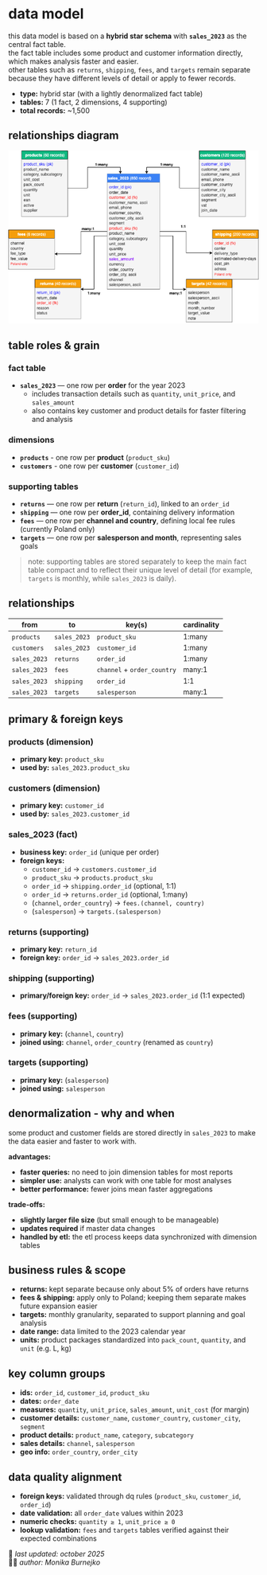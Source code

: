 # data model
this data model is based on a **hybrid star schema** with **`sales_2023`** as the central fact table.  
the fact table includes some product and customer information directly, which makes analysis faster and easier.  
other tables such as `returns`, `shipping`, `fees`, and `targets` remain separate because they have different levels of detail or apply to fewer records.

- **type:** hybrid star (with a lightly denormalized fact table)  
- **tables:** 7 (1 fact, 2 dimensions, 4 supporting)  
- **total records:** ~1,500

## relationships diagram
<p align="center">
  <a href="./data-model-diagram.png">
    <img src="./data-model-diagram.png" width="700"/>
  </a>
</p>

## table roles & grain
### fact table
- **`sales_2023`** — one row per **order** for the year 2023  
  - includes transaction details such as `quantity`, `unit_price`, and `sales_amount`  
  - also contains key customer and product details for faster filtering and analysis  

### dimensions
- **`products`** - one row per **product** (`product_sku`)  
- **`customers`** - one row per **customer** (`customer_id`)  

### supporting tables
- **`returns`** — one row per **return** (`return_id`), linked to an `order_id`  
- **`shipping`** — one row per **order_id**, containing delivery information  
- **`fees`** — one row per **channel and country**, defining local fee rules (currently Poland only)  
- **`targets`** — one row per **salesperson and month**, representing sales goals  

> note: supporting tables are stored separately to keep the main fact table compact and to reflect their unique level of detail (for example, `targets` is monthly, while `sales_2023` is daily).

## relationships
| from | to | key(s) | cardinality |
|------|----|--------|-------------|
| `products` | `sales_2023` | `product_sku` | 1:many |
| `customers` | `sales_2023` | `customer_id` | 1:many |
| `sales_2023` | `returns` | `order_id` | 1:many |
| `sales_2023` | `fees` | `channel` + `order_country` | many:1 |
| `sales_2023` | `shipping` | `order_id` | 1:1 |
| `sales_2023` | `targets` | `salesperson` | many:1 |

## primary & foreign keys
### products (dimension)
- **primary key:** `product_sku`  
- **used by:** `sales_2023.product_sku`  

### customers (dimension)
- **primary key:** `customer_id`  
- **used by:** `sales_2023.customer_id`  

### sales_2023 (fact)
- **business key:** `order_id` (unique per order)  
- **foreign keys:**  
  - `customer_id` → `customers.customer_id`
  - `product_sku` → `products.product_sku`   
  - `order_id` → `shipping.order_id` (optional, 1:1)  
  - `order_id` → `returns.order_id` (optional, 1:many)  
  - (`channel`, `order_country`) → `fees.(channel, country)`  
  - (`salesperson`) → `targets.(salesperson)`  

### returns (supporting)
- **primary key:** `return_id`  
- **foreign key:** `order_id` → `sales_2023.order_id`  

### shipping (supporting)
- **primary/foreign key:** `order_id` → `sales_2023.order_id` (1:1 expected)  

### fees (supporting)
- **primary key:** (`channel`, `country`)  
- **joined using:** `channel`, `order_country` (renamed as `country`)  

### targets (supporting)
- **primary key:** (`salesperson`)  
- **joined using:** `salesperson`  

## denormalization - why and when
some product and customer fields are stored directly in `sales_2023` to make the data easier and faster to work with.

**advantages:**
- **faster queries:** no need to join dimension tables for most reports  
- **simpler use:** analysts can work with one table for most analyses  
- **better performance:** fewer joins mean faster aggregations  

**trade-offs:**
- **slightly larger file size** (but small enough to be manageable)  
- **updates required** if master data changes  
- **handled by etl:** the etl process keeps data synchronized with dimension tables  

## business rules & scope
- **returns:** kept separate because only about 5% of orders have returns  
- **fees & shipping:** apply only to Poland; keeping them separate makes future expansion easier  
- **targets:** monthly granularity, separated to support planning and goal analysis  
- **date range:** data limited to the 2023 calendar year  
- **units:** product packages standardized into `pack_count`, `quantity`, and `unit` (e.g. L, kg)

## key column groups
- **ids:** `order_id`, `customer_id`, `product_sku`  
- **dates:** `order_date`  
- **measures:** `quantity`, `unit_price`, `sales_amount`, `unit_cost` (for margin)  
- **customer details:** `customer_name`, `customer_country`, `customer_city`, `segment`  
- **product details:** `product_name`, `category`, `subcategory`  
- **sales details:** `channel`, `salesperson`  
- **geo info:** `order_country`, `order_city`  

## data quality alignment
- **foreign keys:** validated through dq rules (`product_sku`, `customer_id`, `order_id`)  
- **date validation:** all `order_date` values within 2023  
- **numeric checks:** `quantity ≥ 1`, `unit_price ≥ 0`  
- **lookup validation:** `fees` and `targets` tables verified against their expected combinations  

📅 *last updated: october 2025*  
👩‍💻 *author: Monika Burnejko*
